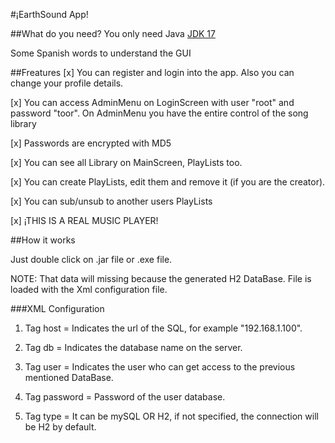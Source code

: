 #¡EarthSound App!

##What do you need?
You only need Java [JDK 17](https://www.oracle.com/java/technologies/javase/jdk17-archive-downloads.html)

Some Spanish words to understand the GUI

##Freatures
[x] You can register and login into the app. Also you can change your profile details.

[x] You can access AdminMenu on LoginScreen with user "root" and password "toor". On AdminMenu you have the entire control of the song library

[x] Passwords are encrypted with MD5

[x] You can see all Library on MainScreen, PlayLists too.

[x] You can create PlayLists, edit them and remove it (if you are the creator).

[x] You can sub/unsub to another users PlayLists

[x] ¡THIS IS A REAL MUSIC PLAYER!

##How it works

Just double click on .jar file or .exe file.

NOTE: That data will missing because the generated H2 DataBase. File is loaded with the Xml configuration file.

###XML Configuration
1. Tag host = Indicates the url of the SQL, for example "192.168.1.100".

2. Tag db = Indicates the database name on the server.

3. Tag user = Indicates the user who can get access to the previous mentioned DataBase.

4. Tag password = Password of the user database.

5. Tag type = It can be mySQL OR H2, if not specified, the connection will be H2 by default.